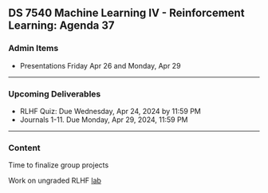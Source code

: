 ## DS 7540 Machine Learning IV - Reinforcement Learning: Agenda 37


### Admin Items

- Presentations Friday Apr 26 and Monday, Apr 29

  
---

### Upcoming Deliverables

- RLHF Quiz: Due Wednesday, Apr 24, 2024 by 11:59 PM 
- Journals 1-11. Due Monday, Apr 29, 2024, 11:59 PM

---

### Content

Time to finalize group projects

Work on ungraded RLHF [lab](https://github.com/UVADS/reinforcement_learning/blob/main/11_rl_human_feedback/lab_rlhf_thought_experiment.ipynb)

 
